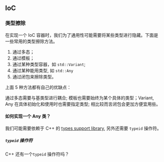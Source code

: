 ## IoC

### 类型擦除

在实现一个 IoC 容器时，我们为了通用性可能需要将某些类型进行隐藏。下面是一些常用的类型擦除方法。

1. 通过多态；
2. 通过模板；
3. 通过某种类型容器，如 `std::Variant`;
4. 通过某种能用类型, 如 `std::Any`
5. 通过闭包来擦除类型。

上面 5 种方法都有自己的优缺点：

通过多态需要与基类型进行耦合; 模板也需要始终为某个具体的类型；Variant, Any 在具体初始化和使用时也需要指定类型; 相比较而言闭包会更加方便宜用些。

#### 如何实现一个 Any 类？

我们可能需要依赖于 C++ 的 [types support library](https://en.cppreference.com/w/cpp/types), 另外还需要 `typeid` 操作符。

##### `typeid` 操作符

C++ 还有一个`typeid` 操作符吗？
